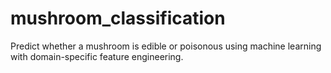 # mushroom_classification
Predict whether a mushroom is edible or poisonous using machine learning with domain-specific feature engineering.

